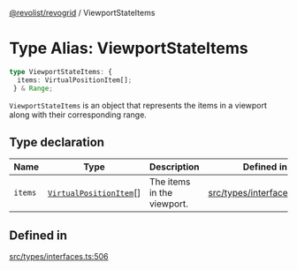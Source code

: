 [@revolist/revogrid](README.md) / ViewportStateItems

# Type Alias: ViewportStateItems

```ts
type ViewportStateItems: {
  items: VirtualPositionItem[];
 } & Range;
```

`ViewportStateItems` is an object that represents the items in a viewport
along with their corresponding range.

## Type declaration

| Name | Type | Description | Defined in |
| ------ | ------ | ------ | ------ |
| `items` | [`VirtualPositionItem`](Interface.VirtualPositionItem.md)[] | The items in the viewport. | [src/types/interfaces.ts:510](https://github.com/revolist/revogrid/blob/52c8861ed92574ba1d5817b32afec294ddb1f986/src/types/interfaces.ts#L510) |

## Defined in

[src/types/interfaces.ts:506](https://github.com/revolist/revogrid/blob/52c8861ed92574ba1d5817b32afec294ddb1f986/src/types/interfaces.ts#L506)
